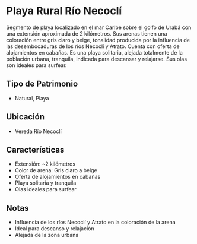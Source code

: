 # Playa Rural Río Necoclí

Segmento de playa localizado en el mar Caribe sobre el golfo de Urabá con una extensión aproximada de 2 kilómetros. Sus arenas tienen una coloración entre gris claro y beige, tonalidad producida por la influencia de las desembocaduras de los ríos Necoclí y Atrato. Cuenta con oferta de alojamientos en cabañas. Es una playa solitaria, alejada totalmente de la población urbana, tranquila, indicada para descansar y relajarse. Sus olas son ideales para surfear.

## Tipo de Patrimonio
- Natural, Playa

## Ubicación
- Vereda Río Necoclí

## Características
- Extensión: ~2 kilómetros
- Color de arena: Gris claro a beige
- Oferta de alojamientos en cabañas
- Playa solitaria y tranquila
- Olas ideales para surfear

## Notas
- Influencia de los ríos Necoclí y Atrato en la coloración de la arena
- Ideal para descanso y relajación
- Alejada de la zona urbana 